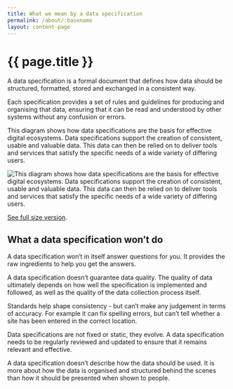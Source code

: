 ```yaml
---
title: What we mean by a data specification
permalink: /about/:basename
layout: content-page
---
```


# {{ page.title }}

A data specification is a formal document that defines how data should be structured, formatted, stored and exchanged in a consistent way. 

Each specification provides a set of rules and guidelines for producing and organising that data, ensuring that it can be read and understood by other systems without any confusion or errors.

This diagram shows how data specifications are the basis for effective digital ecosystems. Data specifications support the creation of consistent, usable and valuable data. This data can then be relied on to deliver tools and services that satisfy the specific needs of a wide variety of differing users.

<img class="app-img" src="https://digital-land.github.io/images/diagrams/data-standards-in-effective-digital-ecosystems.png" alt="This diagram shows how data specifications are the basis for effective digital ecosystems. Data specifications support the creation of consistent, usable and valuable data. This data can then be relied on to deliver tools and services that satisfy the specific needs of a wide variety of differing users.">

<p class="govuk-body govuk-!-font-size-14"><a href="https://digital-land.github.io/images/diagrams/data-standards-in-effective-digital-ecosystems.png" class="govuk-link govuk-link--text-colour">See full size version</a>.</p>

## What a data specification won’t do

A data specification won’t in itself answer questions for you. It provides the raw ingredients to help you get the answers.

A data specification doesn’t guarantee data quality. The quality of data ultimately depends on how well the specification is implemented and followed, as well as the quality of the data collection process itself.  

Standards help shape consistency - but can’t make any judgement in terms of accuracy. For example it can fix spelling errors, but can’t tell whether a site has been entered in the correct location.

Data specifications are not fixed or static, they evolve. A data specification needs to be regularly reviewed and updated to ensure that it remains relevant and effective.

A data specification doesn’t describe how the data should be used. It is more about how the data is organised and structured behind the scenes than how it should be presented when shown to people.

